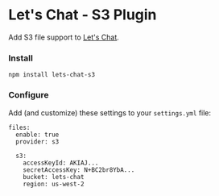 # Let's Chat - S3 Plugin

Add S3 file support to [Let's Chat](http://sdelements.github.io/lets-chat/).

### Install

```
npm install lets-chat-s3
```

### Configure

Add (and customize) these settings to your ```settings.yml``` file:

```
files:
  enable: true
  provider: s3

  s3:
    accessKeyId: AKIAJ...
    secretAccessKey: N+BC2br8YbA...
    bucket: lets-chat
    region: us-west-2
```
